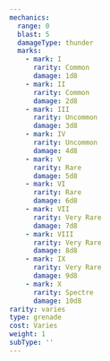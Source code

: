 ```yaml
---
mechanics:
  range: 0
  blast: 5
  damageType: thunder
  marks:
    - mark: I
      rarity: Common
      damage: 1d8
    - mark: II
      rarity: Common
      damage: 2d8
    - mark: III
      rarity: Uncommon
      damage: 3d8
    - mark: IV
      rarity: Uncommon
      damage: 4d8
    - mark: V
      rarity: Rare
      damage: 5d8
    - mark: VI
      rarity: Rare
      damage: 6d8
    - mark: VII
      rarity: Very Rare
      damage: 7d8
    - mark: VIII
      rarity: Very Rare
      damage: 8d8
    - mark: IX
      rarity: Very Rare
      damage: 9d8
    - mark: X
      rarity: Spectre
      damage: 10d8
rarity: varies
type: grenade
cost: Varies
weight: 1
subType: ''
---
```

